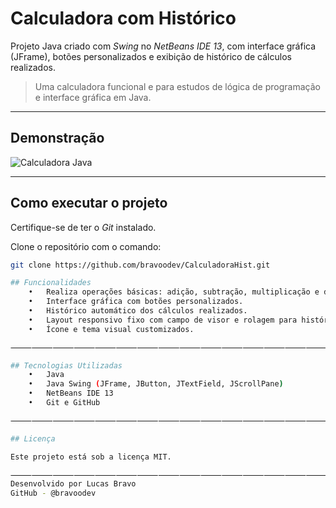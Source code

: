# Calculadora com Histórico

Projeto Java criado com *Swing* no *NetBeans IDE 13*, com interface gráfica (JFrame), botões personalizados e exibição de histórico de cálculos realizados.

> Uma calculadora funcional e para estudos de lógica de programação e interface gráfica em Java.

---

## Demonstração

![Calculadora Java](./imagens/calculadora%20-%20Final.png)

---

## Como executar o projeto

Certifique-se de ter o *Git* instalado.

Clone o repositório com o comando:

```bash
git clone https://github.com/bravoodev/CalculadoraHist.git

## Funcionalidades
	•	Realiza operações básicas: adição, subtração, multiplicação e divisão.
	•	Interface gráfica com botões personalizados.
	•	Histórico automático dos cálculos realizados.
	•	Layout responsivo fixo com campo de visor e rolagem para histórico.
	•	Ícone e tema visual customizados.

⸻⸻⸻⸻⸻⸻⸻⸻⸻⸻⸻⸻⸻⸻⸻

## Tecnologias Utilizadas
	•	Java
	•	Java Swing (JFrame, JButton, JTextField, JScrollPane)
	•	NetBeans IDE 13
	•	Git e GitHub

⸻⸻⸻⸻⸻⸻⸻⸻⸻⸻⸻⸻⸻⸻⸻

## Licença

Este projeto está sob a licença MIT.

⸻⸻⸻⸻⸻⸻⸻⸻⸻⸻⸻⸻⸻⸻⸻
Desenvolvido por Lucas Bravo
GitHub - @bravoodev

